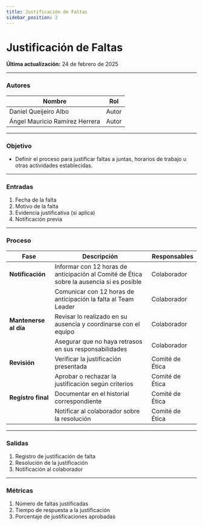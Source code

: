 ```yaml
---
title: Justificación de Faltas
sidebar_position: 2
---
```


# Justificación de Faltas

**Última actualización:** 24 de febrero de 2025

---

### Autores
| Nombre                            | Rol       |
| --------------------------------- | --------- |
| Daniel Queijeiro Albo             | Autor     |
| Ángel Mauricio Ramírez Herrera    | Autor     |
---

### Objetivo

* Definir el proceso para justificar faltas a juntas, horarios de trabajo u otras actividades establecidas.
---

### Entradas

1. Fecha de la falta
2. Motivo de la falta
3. Evidencia justificativa (si aplica)
4. Notificación previa
---

### Proceso

| Fase                  | Descripción                                                                               | Responsables       |
| --------------------- | ----------------------------------------------------------------------------------------- | -------------------|
| **Notificación**      | Informar con 12 horas de anticipación al Comité de Ética sobre la ausencia si es posible  | Colaborador        |
|                       | Comunicar con 12 horas de anticipación la falta al Team Leader                            | Colaborador        |
| **Mantenerse al día** | Revisar lo realizado en su ausencia y coordinarse con el equipo                           | Colaborador        |
|                       | Asegurar que no haya retrasos en sus responsabilidades                                    | Colaborador        |
| **Revisión**          | Verificar la justificación presentada                                                     | Comité de Ética    |
|                       | Aprobar o rechazar la justificación según criterios                                       | Comité de Ética    |
| **Registro final**    | Documentar en el historial correspondiente                                                | Comité de Ética    |
|                       | Notificar al colaborador sobre la resolución                                              | Comité de Ética    |
---

### Salidas
1. Registro de justificación de falta
2. Resolución de la justificación
3. Notificación al colaborador
---

### Métricas
1. Número de faltas justificadas
2. Tiempo de respuesta a la justificación
3. Porcentaje de justificaciones aprobadas

